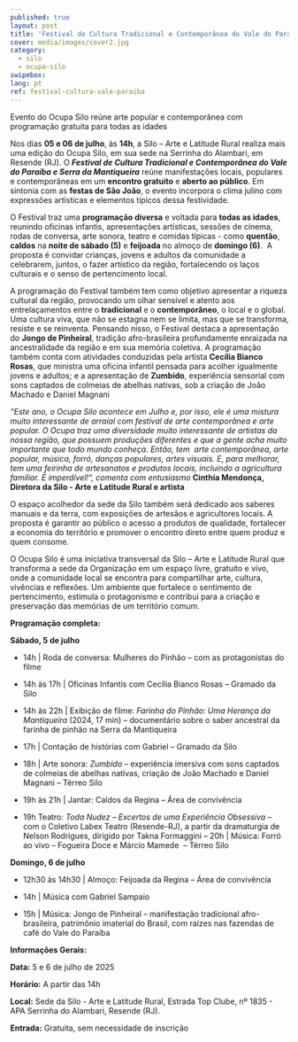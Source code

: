 ```yaml
---
published: true
layout: post
title: 'Festival de Cultura Tradicional e Contemporânea do Vale do Paraíba e Serra da Mantiqueira'
cover: media/images/cover2.jpg
category:
  - silo
  - ocupa-silo
swipebox:
lang: pt
ref: festival-cultura-vale-paraiba
---
```


Evento do Ocupa Silo reúne arte popular e contemporânea com programação gratuita para todas as idades

Nos dias **05 e 06 de julho**, às **14h**, a Silo – Arte e Latitude Rural realiza mais uma edição do Ocupa Silo, em sua sede na Serrinha do Alambari, em Resende (RJ). O _**Festival de Cultura Tradicional e Contemporânea do Vale do Paraíba e Serra da Mantiqueira**_ reúne manifestações locais, populares e contemporâneas em um **encontro gratuito** e **aberto ao público**. Em sintonia com as **festas de São João**, o evento incorpora o clima julino com expressões artísticas e elementos típicos dessa festividade. 

O Festival traz uma **programação diversa** e voltada para **todas as idades**, reunindo oficinas infantis, apresentações artísticas, sessões de cinema, rodas de conversa, arte sonora, teatro e comidas típicas - como **quentão**, **caldos** na **noite de sábado (5)** e **feijoada** no almoço de **domingo (6)**.  A proposta é convidar crianças, jovens e adultos da comunidade a celebrarem, juntos, o fazer artístico da região, fortalecendo os laços culturais e o senso de pertencimento local.

A programação do Festival também tem como objetivo apresentar a riqueza cultural da região, provocando um olhar sensível e atento aos entrelaçamentos entre o **tradicional** e o **contemporâneo**, o local e o global. Uma cultura viva, que não se estagna nem se limita, mas que se transforma, resiste e se reinventa. Pensando nisso, o Festival destaca a apresentação do **Jongo de Pinheiral**, tradição afro-brasileira profundamente enraizada na ancestralidade da região e em sua memória coletiva. A programação também conta com atividades conduzidas pela artista **Cecília Bianco Rosas**, que ministra uma oficina infantil pensada para acolher igualmente jovens e adultos; e a apresentação de **Zumbido**, experiência sensorial com sons captados de colmeias de abelhas nativas, sob a criação de João Machado e Daniel Magnani

_“Este ano, o Ocupa Silo acontece em Julho e, por isso, ele é uma mistura muito interessante de arraial com festival de arte contemporânea e arte popular. O Ocupa traz uma diversidade muito interessante de artistas da nossa região, que possuem produções diferentes e que a gente acha muito importante que todo mundo conheça. Então, tem  arte contemporânea, arte popular, música, forró, danças populares, artes visuais. E, para melhorar, tem uma feirinha de artesanatos e produtos locais, incluindo a agricultura familiar. É imperdível!“, comenta com entusiasmo_ **Cinthia Mendonça, Diretora da Silo - Arte e Latitude Rural e artista**

O espaço acolhedor da sede da Silo também será dedicado aos saberes manuais e da terra, com exposições de artesãos e agricultores locais. A proposta é garantir ao público o acesso a produtos de qualidade, fortalecer a economia do território e promover o encontro direto entre quem produz e quem consome.

O Ocupa Silo é uma iniciativa transversal da Silo – Arte e Latitude Rural que transforma a sede da Organização em um espaço livre, gratuito e vivo, onde a comunidade local se encontra para compartilhar arte, cultura, vivências e reflexões. Um ambiente que fortalece o sentimento de pertencimento, estimula o protagonismo e contribui para a criação e preservação das memórias de um território comum.

**Programação completa:**

**Sábado, 5 de julho**
* 14h | 
   Roda de conversa: Mulheres do Pinhão – com as protagonistas do filme 

* 14h 
   às 17h | Oficinas Infantis com Cecília Bianco Rosas – Gramado da Silo

* 14h 
    às 22h | Exibição de filme: _Farinha do Pinhão: Uma Herança da Mantiqueira_ (2024, 17 min) – documentário sobre o saber ancestral da farinha de pinhão na Serra da Mantiqueira

* 17h 
    | Contação de histórias com Gabriel – Gramado da Silo

* 18h 
    | Arte sonora: _Zumbido_ – experiência imersiva com sons captados de colmeias de abelhas nativas, criação de João Machado e Daniel Magnani – Térreo Silo

* 19h 
   às 21h | Jantar: Caldos da Regina – Área de convivência

* 19h 
   Teatro: _Toda Nudez – Excertos de uma Experiência Obsessiva_ – com o Coletivo Labex Teatro (Resende-RJ), a partir da dramaturgia de Nelson Rodrigues, dirigido por Takna Formaggini – 20h | Música: Forró ao vivo – Fogueira Doce e Márcio Mamede  – Térreo Silo

**Domingo, 6 de julho**
* 12h30 
   às 14h30 | Almoço: Feijoada da Regina – Área de convivência

* 14h 
   | Música com Gabriel Sampaio

* 15h
   | Música: Jongo de Pinheiral – manifestação tradicional afro-brasileira, patrimônio imaterial do Brasil, com raízes nas fazendas de café do Vale do Paraíba 

**Informações Gerais:**

**Data:** 5 e 6 de julho de 2025

**Horário:** A partir das 14h

**Local:** Sede da Silo - Arte e Latitude Rural, Estrada Top Clube, nº 1835 - APA Serrinha do Alambari, Resende (RJ).

**Entrada:** Gratuita, sem necessidade de inscrição

